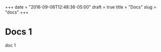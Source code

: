 +++
date = "2016-09-06T12:48:36-05:00"
draft = true
title = "Docs"
slug = "docs"
+++


# Docs 1

doc 1

